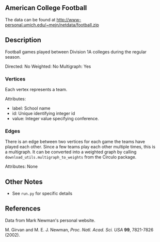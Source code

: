 ## American College Football

The data can be found at <http://www-personal.umich.edu/~mejn/netdata/football.zip>

## Description
Football games played between Division 1A colleges during the regular season.

Directed: No
Weighted: No
Multigraph: Yes

### Vertices 
Each vertex represents a team. 

Attributes:
* label: School name
* id: Unique identifying integer id
* value: Integer value specifying conference.

### Edges
There is an edge between two vertices for each game the teams have played each other. Since a few teams play each other multiple times, this is a multigraph. It can be converted into a weighted graph by calling `download_utils.multigraph_to_weights` from the Circulo package.

Attributes: None

## Other Notes
* See `run.py` for specific details

## References
Data from Mark Newman's personal website. 

M. Girvan and M. E. J. Newman, *Proc. Natl. Acad. Sci. USA* **99**, 7821-7826 (2002).